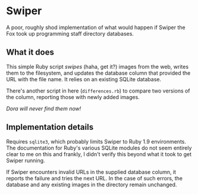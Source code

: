 # Swiper
A poor, roughly shod implementation of what would happen if Swiper the Fox took up programming staff directory databases.

## What it does
This simple Ruby script *swipes* (haha, get it?) images from the web, writes them to the filesystem, and updates the database column that provided the URL with the file name. It relies on an existing SQLite database.

There's another script in here (`differences.rb`) to compare two versions of the column, reporting those with newly added images.

*Dora will never find them now!*

## Implementation details
Requires `sqlite3`, which probably limits Swiper to Ruby 1.9 environments. The documentation for Ruby's various SQLite modules do not seem entirely clear to me on this and frankly, I didn't verify this beyond what it took to get Swiper running.

If Swiper encounters invalid URLs in the supplied database column, it reports the failure and tries the next URL. In the case of such errors, the database and any existing images in the directory remain unchanged.
